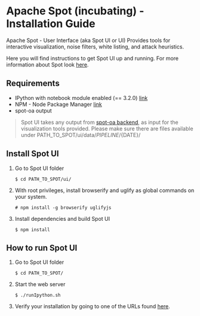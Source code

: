 # Apache Spot (incubating) - Installation Guide

Apache Spot - User Interface (aka Spot UI or UI) Provides tools for interactive visualization, noise filters, white listing, and attack heuristics.

Here you will find instructions to get Spot UI up and running. For more information about Spot look [here](/Open-Network-Insight/open-network-insight).

## Requirements

- IPython with notebook module enabled (== 3.2.0) [link](https://ipython.org/ipython-doc/3/index.html)
- NPM - Node Package Manager [link](https://www.npmjs.com/)
- spot-oa output
> Spot UI takes any output from [spot-oa backend](/Open-Network-Insight/spot-oa/tree/master/oa/), as input for the visualization tools provided. Please make sure there are files available under PATH_TO_SPOT/ui/data/${PIPELINE}/${DATE}/

## Install Spot UI

1. Go to Spot UI folder

	`$ cd PATH_TO_SPOT/ui/`

2. With root privileges, install browserify and uglify as global commands on your system.

	`# npm install -g browserify uglifyjs`

3. Install dependencies and build Spot UI

	`$ npm install`

## How to run Spot UI

1. Go to Spot UI folder

	`$ cd PATH_TO_SPOT/`

2. Start the web server

	`$ ./runIpython.sh`

3. Verify your installation by going to one of the URLs found [here](https://github.com/Open-Network-Insight/spot-docs/wiki/Suspicious%20Connects).
